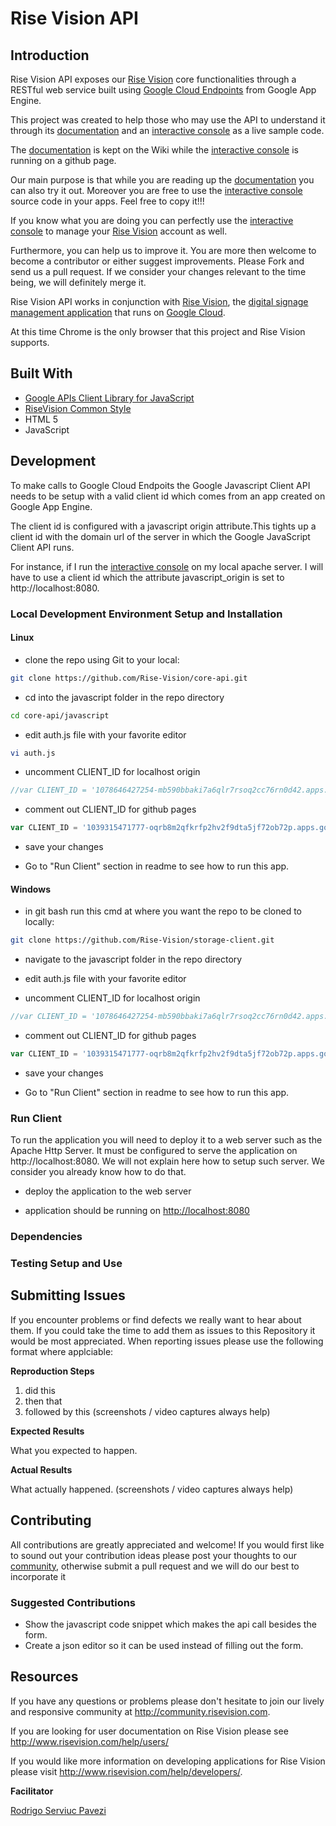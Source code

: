 # Rise Vision API

## Introduction

Rise Vision API exposes our [Rise Vision](http://rva.risevision.com) core functionalities through a RESTful web service built using [Google Cloud Endpoints](https://developers.google.com/appengine/docs/java/endpoints/) from Google App Engine.   

This project was created to help those who may use the API to understand it through its [documentation](https://github.com/Rise-Vision/core-api/wiki) and an [interactive console](http://rise-vision.github.io/core-api/) as a live sample code.

The [documentation](https://github.com/Rise-Vision/core-api/wiki) is kept on the Wiki while the [interactive console](http://rise-vision.github.io/core-api/) is running on a github page. 

Our main purpose is that while you are reading up the [documentation](https://github.com/Rise-Vision/core-api/wiki) you can also try it out. Moreover you are free to use the [interactive console](http://rise-vision.github.io/core-api/) source code in your apps. Feel free to copy it!!!

If you know what you are doing you can perfectly use the [interactive console](http://rise-vision.github.io/core-api/) to manage your [Rise Vision](http://rva.risevision.com) account as well. 

Furthermore, you can help us to improve it. You are more then welcome to become a contributor or either suggest improvements. Please Fork and send us a pull request. If we consider your changes relevant to the time being, we will definitely merge it.      

Rise Vision API works in conjunction with [Rise Vision](http://www.risevision.com), the [digital signage management application](http://rva.risevision.com/) that runs on [Google Cloud](https://cloud.google.com).

At this time Chrome is the only browser that this project and Rise Vision supports.

## Built With

- [Google APIs Client Library for JavaScript](https://developers.google.com/api-client-library/javascript/)
- [RiseVision Common Style](https://github.com/Rise-Vision/common-style)
- HTML 5
- JavaScript


## Development
 
 To make calls to Google Cloud Endpoits the Google Javascript Client API needs to be setup with a valid client id which comes from an app created on Google App Engine.
 
 The client id is configured with a javascript origin attribute.This tights up a client id with the domain url of the server in which the Google JavaScript Client API runs. 
 
 For instance, if I run the [interactive console](http://rise-vision.github.io/core-api/) on my local apache server. I will have to use a client id which the attribute javascript_origin is set to http://localhost:8080.


### Local Development Environment Setup and Installation


#### Linux


* clone the repo using Git to your local:
```bash
git clone https://github.com/Rise-Vision/core-api.git
```

* cd into the javascript folder in the repo directory
```bash
cd core-api/javascript
```

* edit auth.js file with your favorite editor
```bash
vi auth.js
```

* uncomment CLIENT_ID for localhost origin
```javascript
//var CLIENT_ID = '1078646427254-mb590bbaki7a6qlr7rsoq2cc76rn0d42.apps.googleusercontent.com'; //CLIENT_ID for local development
```

* comment out CLIENT_ID for github pages
```javascript
var CLIENT_ID = '1039315471777-oqrb8m2qfkrfp2hv2f9dta5jf72ob72p.apps.googleusercontent.com'; // CLIENT_ID for github pages
```
* save your changes

* Go to "Run Client" section in readme to see how to run this app.

#### Windows 

* in git bash run this cmd at where you want the repo to be cloned to locally:
```bash
git clone https://github.com/Rise-Vision/storage-client.git
```

* navigate to the javascript folder in the repo directory

* edit auth.js file with your favorite editor  

* uncomment CLIENT_ID for localhost origin
```javascript
//var CLIENT_ID = '1078646427254-mb590bbaki7a6qlr7rsoq2cc76rn0d42.apps.googleusercontent.com'; //CLIENT_ID for local development
```

* comment out CLIENT_ID for github pages
```javascript
var CLIENT_ID = '1039315471777-oqrb8m2qfkrfp2hv2f9dta5jf72ob72p.apps.googleusercontent.com'; // CLIENT_ID for github pages
```
* save your changes

* Go to "Run Client" section in readme to see how to run this app.

### Run Client
 To run the application you will need to deploy it to a web server such as the Apache Http Server. It must be configured to serve the application on http://localhost:8080. 
 We will not explain here how to setup such server. We consider you already know how to do that. 

* deploy the application to the web server

* application should be running on [http://localhost:8080](http://localhost:8080)

### Dependencies

### Testing Setup and Use

## Submitting Issues 
If you encounter problems or find defects we really want to hear about them. If you could take the time to add them as issues to this Repository it would be most appreciated. When reporting issues please use the following format where applciable:

**Reproduction Steps**

1. did this
2. then that
3. followed by this (screenshots / video captures always help)

**Expected Results**

What you expected to happen.

**Actual Results**

What actually happened. (screenshots / video captures always help)

## Contributing
All contributions are greatly appreciated and welcome! If you would first like to sound out your contribution ideas please post your thoughts to our [community](http://community.risevision.com), otherwise submit a pull request and we will do our best to incorporate it

### Suggested Contributions
* Show the javascript code snippet which makes the api call besides the form.
* Create a json editor so it can be used instead of filling out the form.

## Resources
If you have any questions or problems please don't hesitate to join our lively and responsive community at http://community.risevision.com.

If you are looking for user documentation on Rise Vision please see http://www.risevision.com/help/users/

If you would like more information on developing applications for Rise Vision please visit http://www.risevision.com/help/developers/. 




**Facilitator**

[Rodrigo Serviuc Pavezi](https://github.com/rodrigopavezi "Rodrigo Serviuc Pavezi")
